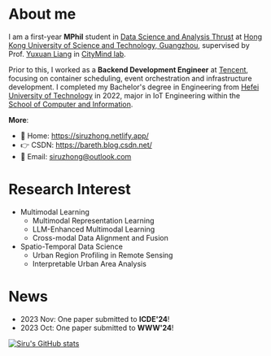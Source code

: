 # About me

I am a first-year **MPhil** student in [Data Science and Analysis Thrust](http://dsa.hkust-gz.edu.cn/) at [Hong Kong University of Science and Technology, Guangzhou](https://hkust-gz.edu.cn/), supervised by Prof. [Yuxuan Liang](https://yuxuanliang.com/) in [CityMind lab](https://citymind.top).

Prior to this, I worked as a **Backend Development Engineer** at [Tencent](https://www.tencent.com/), focusing on container scheduling, event orchestration and infrastructure development. I completed my Bachelor's degree in Engineering from [Hefei University of Technology](https://www.hfut.edu.cn/) in 2022, major in IoT Engineering within the [School of Computer and Information](https://ci.hfut.edu.cn/).

**More**:

+ 📮 Home: https://siruzhong.netlify.app/ 
+ 👉 CSDN: https://bareth.blog.csdn.net/
+ 📧 Email: siruzhong@outlook.com

# Research Interest

+ Multimodal Learning
  + Multimodal Representation Learning
  + LLM-Enhanced Multimodal Learning
  + Cross-modal Data Alignment and Fusion
+ Spatio-Temporal Data Science
  + Urban Region Profiling in Remote Sensing
  + Interpretable Urban Area Analysis

# News

- 2023 Nov: One paper submitted to **ICDE'24**!
- 2023 Oct: One paper submitted to **WWW'24**!

[![Siru's GitHub stats](https://github-readme-stats.vercel.app/api?username=siruzhong)](https://github.com/anuraghazra/github-readme-stats)

